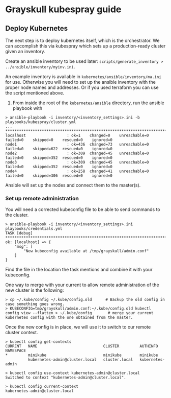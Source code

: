 # Grayskull kubespray guide

## Deploy Kubernetes

The next step is to deploy kubernetes itself, which is the orchestrator. We can accomplish this via kubespray which sets up a production-ready cluster given an inventory. 

Create an ansible inventory to be used later: `scripts/generate_inventory > ../ansible/inventory/myinv.ini`. 

An example inventory is available in `kubernetes/ansible/inventory/ma.ini` for use. Otherwise you will need to set up the ansible inventory with the proper node names and addresses. Or if you used terraform you can use the script mentioned above.

1. From inside the root of the `kubernetes/ansible` directory, run the ansible playbook with

```
> ansible-playbook -i inventory/<inventory_settings>.ini -b playbooks/kubespray/cluster.yml
... *********************************************************************************************************************************************************************************************************************************************************************
localhost                  : ok=1    changed=0    unreachable=0    failed=0    skipped=0    rescued=0    ignored=0
node1                      : ok=436  changed=73   unreachable=0    failed=0    skipped=622  rescued=0    ignored=0
node2                      : ok=309  changed=45   unreachable=0    failed=0    skipped=352  rescued=0    ignored=0
node3                      : ok=309  changed=45   unreachable=0    failed=0    skipped=352  rescued=0    ignored=0
node4                      : ok=258  changed=41   unreachable=0    failed=0    skipped=306  rescued=0    ignored=0

```
Ansible will set up the nodes and connect them to the master(s). 

<!--

TODO: Contribute back docs to kubespray on working with multiple network interfaces and ssl certs for those. 

TODO: Rook custom resource definitions need annonation for https://helm.sh/docs/developing_charts/#defining-a-crd-with-the-crd-install-hook. Maybe contribute back. (https://github.com/helm/helm/pull/3982)

-->

### Set up remote administration

You will need a corrected kubeconfig file to be able to send commands to the cluster.

```
> ansible-playbook -i inventory/<inventory_settings>.ini playbooks/credentials.yml
TASK [debug] *********************************************************************************************************
ok: [localhost] => {
    "msg": [
        "New kubeconfig available at /tmp/grayskull/admin.conf"
    ]
}
```

Find the file in the location the task mentions and combine it with your kubeconfig.
 
One way to merge with your current to allow remote administration of the new cluster is the following:
```
> cp ~/.kube/config ~/.kube/config.old      # Backup the old config in case something goes wrong.
> KUBECONFIG=tmp/grayskull/admin.conf:~/.kube/config.old kubectl config view --flatten > ~/.kube/config       # merge your current kubernetes config with the one obtained from the master.
```

Once the new config is in place, we will use it to switch to our remote cluster context.
```
> kubectl config get-contexts
CURRENT   NAME                             CLUSTER         AUTHINFO           NAMESPACE
*         minikube                         minikube        minikube
          kubernetes-admin@cluster.local   cluster.local   kubernetes-admin 

> kubectl config use-context kubernetes-admin@cluster.local
Switched to context "kubernetes-admin@cluster.local".

> kubectl config current-context 
kubernetes-admin@cluster.local
```